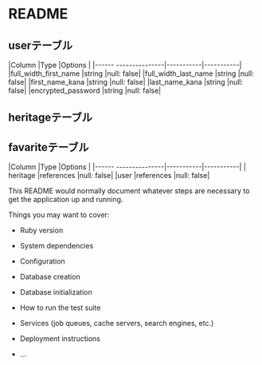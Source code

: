 # README

## userテーブル

|Column                |Type       |Options    |
|------ ---------------|-----------|-----------|
|full_width_first_name |string     |null: false|
|full_width_last_name  |string     |null: false|
|first_name_kana       |string     |null: false|
|last_name_kana        |string     |null: false|
|encrypted_password    |string     |null: false|

## heritageテーブル


## favariteテーブル

|Column                |Type       |Options    |
|------ ---------------|-----------|-----------|
| heritage             |references |null: false|
|user                  |references |null: false|


This README would normally document whatever steps are necessary to get the
application up and running.

Things you may want to cover:

* Ruby version

* System dependencies

* Configuration

* Database creation

* Database initialization

* How to run the test suite

* Services (job queues, cache servers, search engines, etc.)

* Deployment instructions

* ...
